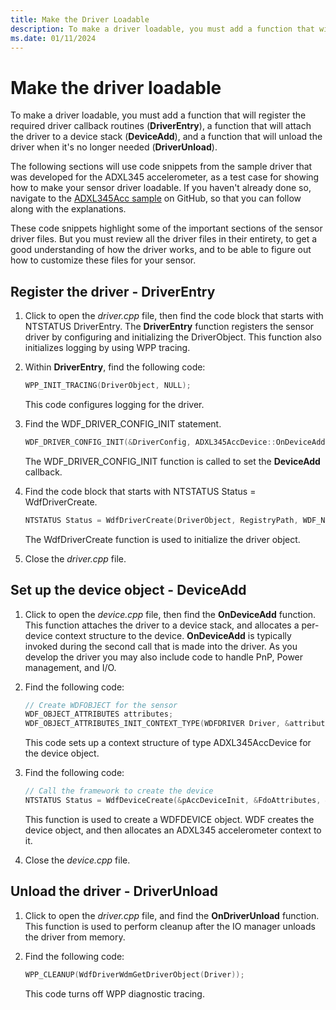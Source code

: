 ```yaml
---
title: Make the Driver Loadable
description: To make a driver loadable, you must add a function that will register the required driver callback routines (DriverEntry), a function that will attach the driver to a device stack (DeviceAdd), and a function that will unload the driver when it's no longer needed (DriverUnload).
ms.date: 01/11/2024
---
```


# Make the driver loadable

To make a driver loadable, you must add a function that will register the required driver callback routines (**DriverEntry**), a function that will attach the driver to a device stack (**DeviceAdd**), and a function that will unload the driver when it's no longer needed (**DriverUnload**).

The following sections will use code snippets from the sample driver that was developed for the ADXL345 accelerometer, as a test case for showing how to make your sensor driver loadable. If you haven't already done so, navigate to the [ADXL345Acc sample](https://github.com/Microsoft/Windows-driver-samples/tree/1fbea08887e10e087c3f6bb0be8968e29e20cc84/sensors/ADXL345Acc) on GitHub, so that you can follow along with the explanations.

These code snippets highlight some of the important sections of the sensor driver files. But you must review all the driver files in their entirety, to get a good understanding of how the driver works, and to be able to figure out how to customize these files for your sensor.

## Register the driver - DriverEntry

1. Click to open the *driver.cpp* file, then find the code block that starts with NTSTATUS DriverEntry. The **DriverEntry** function registers the sensor driver by configuring and initializing the DriverObject. This function also initializes logging by using WPP tracing.

1. Within **DriverEntry**, find the following code:

   ```cpp
   WPP_INIT_TRACING(DriverObject, NULL);
   ```

   This code configures logging for the driver.

1. Find the WDF_DRIVER_CONFIG_INIT statement.

   ```cpp
   WDF_DRIVER_CONFIG_INIT(&DriverConfig, ADXL345AccDevice::OnDeviceAdd);
   ```

   The WDF_DRIVER_CONFIG_INIT function is called to set the **DeviceAdd** callback.

1. Find the code block that starts with NTSTATUS Status = WdfDriverCreate.

   ```cpp
   NTSTATUS Status = WdfDriverCreate(DriverObject, RegistryPath, WDF_NO_OBJECT_ATTRIBUTES, &DriverConfig, WDF_NO_HANDLE);
   ```

   The WdfDriverCreate function is used to initialize the driver object.

1. Close the *driver.cpp* file.

## Set up the device object - DeviceAdd

1. Click to open the *device.cpp* file, then find the **OnDeviceAdd** function. This function attaches the driver to a device stack, and allocates a per-device context structure to the device. **OnDeviceAdd** is typically invoked during the second call that is made into the driver. As you develop the driver you may also include code to handle PnP, Power management, and I/O.

1. Find the following code:

   ```cpp
   // Create WDFOBJECT for the sensor
   WDF_OBJECT_ATTRIBUTES attributes;
   WDF_OBJECT_ATTRIBUTES_INIT_CONTEXT_TYPE(WDFDRIVER Driver, &attributes, ADXL345AccDevice);
   ```

   This code sets up a context structure of type ADXL345AccDevice for the device object.

1. Find the following code:

   ```cpp
   // Call the framework to create the device
   NTSTATUS Status = WdfDeviceCreate(&pAccDeviceInit, &FdoAttributes, &Device);
   ```

   This function is used to create a WDFDEVICE object. WDF creates the device object, and then allocates an ADXL345 accelerometer context to it.

1. Close the *device.cpp* file.

## Unload the driver - DriverUnload

1. Click to open the *driver.cpp* file, and find the **OnDriverUnload** function. This function is used to perform cleanup after the IO manager unloads the driver from memory.

1. Find the following code:

   ```cpp
   WPP_CLEANUP(WdfDriverWdmGetDriverObject(Driver));
   ```

   This code turns off WPP diagnostic tracing.
